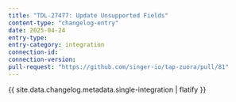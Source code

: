 ```yaml
---
title: "TDL-27477: Update Unsupported Fields"
content-type: "changelog-entry"
date: 2025-04-24
entry-type: 
entry-category: integration
connection-id: 
connection-version: 
pull-request: "https://github.com/singer-io/tap-zuora/pull/81"
---
```

{{ site.data.changelog.metadata.single-integration | flatify }}